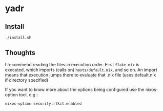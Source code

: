 # yadr

## Install

```sh
./install.sh
```

## Thoughts

I recommend reading the files in execution order.
First `flake.nix` is executed, which imports (calls on) `hosts/default.nix`, and so on.
An import means that execution jumps there to evaluate that .nix file (uses default.nix if directory specified)

If you want to know more about the options being configured use the nixos-option tool, e.g.:
```sh
nixos-option security.rtkit.enabled
```

